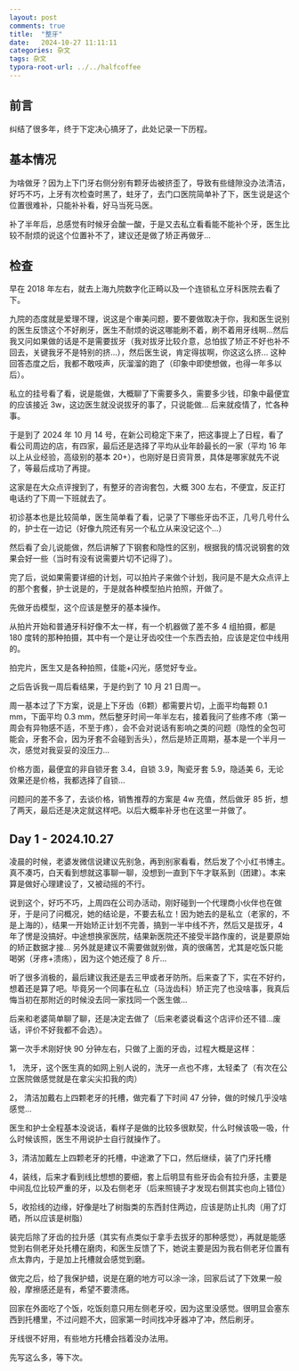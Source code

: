 ```yaml
---
layout: post
comments: true
title:  "整牙"
date:   2024-10-27 11:11:11
categories: 杂文
tags: 杂文
typora-root-url: ../../halfcoffee
---
```




## 前言

纠结了很多年，终于下定决心搞牙了，此处记录一下历程。

## 基本情况

为啥做牙？因为上下门牙右侧分别有颗牙齿被挤歪了，导致有些缝隙没办法清洁，好巧不巧，上牙有次检查时黑了，蛀牙了，去门口医院简单补了下，医生说是这个位置很难补，只能补补看，好马当死马医。

补了半年后，总感觉有时候牙会酸一酸，于是又去私立看看能不能补个牙，医生比较不耐烦的说这个位置补不了，建议还是做了矫正再做牙...

## 检查

早在 2018 年左右，就去上海九院数字化正畸以及一个连锁私立牙科医院去看了下。

九院的态度就是爱理不理，说这是个审美问题，要不要做取决于你，我和医生说别的医生反馈这个不好刷牙，医生不耐烦的说这哪能刷不着，刷不着用牙线啊...然后我又问如果做的话是不是需要拔牙（我对拔牙比较介意，总怕拔了矫正不好也补不回去，关键我牙不是特别的挤...），然后医生说，肯定得拔啊，你这这么挤... 这种回答态度之后，我都不敢吱声，灰溜溜的跑了（印象中即使想做，也得一年多以后）。

私立的挂号看了看，说是能做，大概聊了下需要多久，需要多少钱，印象中最便宜的应该接近 3w，这边医生就没说拔牙的事了，只说能做... 后来就疫情了，忙各种事。

于是到了 2024 年 10 月 14 号，在新公司稳定下来了，把这事提上了日程，看了看公司周边的店，有四家，最后还是选择了平均从业年龄最长的一家（平均 16 年以上从业经验，高级别的基本 20+），也刚好是日资背景，具体是哪家就先不说了，等最后成功了再提。

这家是在大众点评搜到了，有整牙的咨询套包，大概 300 左右，不便宜，反正打电话约了下周一下班就去了。

初诊基本也是比较简单，医生简单看了看，记录了下哪些牙齿不正，几号几号什么的，护士在一边记（好像九院还有另一个私立从来没记这个...）

然后看了会儿说能做，然后讲解了下钢套和隐性的区别，根据我的情况说钢套的效果会好一些（当时有没有说需要片切不记得了）。

完了后，说如果需要详细的计划，可以拍片子来做个计划，我问是不是大众点评上的那个套餐，护士说是的，于是就各种模型拍片拍照，开做了。

先做牙齿模型，这个应该是整牙的基本操作。

从拍片开始和普通牙科好像不太一样，有一个机器做了差不多 4 组拍摄，都是 180 度转的那种拍摄，其中有一个是让牙齿咬住一个东西去拍，应该是定位中线用的。

拍完片，医生又是各种拍照，佳能+闪光，感觉好专业。

之后告诉我一周后看结果，于是约到了 10 月 21 日周一。

周一基本过了下方案，说是上下牙齿（6颗）都需要片切，上面平均每颗 0.1 mm，下面平均 0.3 mm，然后整牙时间一年半左右，接着我问了些疼不疼（第一周会有异物感不适，不至于疼），会不会对说话有影响之类的问题（隐性的全包可能会，牙套不会，因为牙套不会碰到舌头），然后是矫正周期，基本是一个半月一次，感觉对我妥妥的没压力...

价格方面，最便宜的非自锁牙套 3.4，自锁 3.9，陶瓷牙套 5.9，隐适美 6，无论效果还是价格，我都选择了自锁...

问题问的差不多了，去谈价格，销售推荐的方案是 4w 充值，然后做牙 85 折，想了两天，最后还是决定就这样吧。以后大概率补牙也在这里一并做了。

## Day 1 - 2024.10.27

凌晨的时候，老婆发微信说建议先别急，再到别家看看，然后发了个小红书博主。真不凑巧，白天看到想就这事聊一聊，没想到一直到下午才联系到（团建）。本来算是做好心理建设了，又被动摇的不行。

说到这个，好巧不巧，上周四在公司办活动，刚好碰到一个代理商小伙伴也在做牙，于是问了问概况，她的结论是，不要去私立！因为她去的是私立（老家的，不是上海的），结果一开始矫正计划不完善，搞到一半中线不齐，然后又是拔牙，4 年了愣是没搞好。中途想换家医院，结果新医院还不接受半路作废的，说是要原始的矫正数据才接... 另外就是建议不需要做就别做，真的很痛苦，尤其是吃饭只能喝粥（牙疼+溃疡），因为这个她还瘦了 8 斤...

听了很多消极的，最后建议我还是去三甲或者牙防所。后来查了下，实在不好约，想着还是算了吧。毕竟另一个同事在私立（马泷齿科）矫正完了也没啥事，我真后悔当初在那附近的时候没去同一家找同一个医生做...

后来和老婆简单聊了聊，还是决定去做了（后来老婆说看这个店评价还不错...废话，评价不好我都不会选）。

第一次手术刚好快 90 分钟左右，只做了上面的牙齿，过程大概是这样：

1， 洗牙，这个医生真的如网上别人说的，洗牙一点也不疼，太轻柔了（有次在公立医院做感觉就是在拿尖尖扣我的肉）

2， 清洁加戴右上四颗老牙的托槽，做完看了下时间 47 分钟，做的时候几乎没啥感觉...

医生和护士全程基本没说话，看样子是做的比较多很默契，什么时候该吸一吸，什么时候该照，医生不用说护士自行就操作了。

3，清洁加戴左上四颗老牙的托槽，中途漱了下口，然后继续，装了门牙托槽

4，装线，后来才看到线比想想的要细，套上后明显有些牙齿会有拉升感，主要是中间乱位比较严重的牙，以及右侧老牙（后来照镜子才发现右侧其实也向上错位）

5，收拾线的边缘，好像是吐了树脂类的东西封住两边，应该是防止扎肉（用了灯晒，所以应该是树脂）

装完后除了牙齿的拉升感（其实有点类似于拿手去拔牙的那种感觉），再就是能感觉到右侧老牙处托槽在磨肉，和医生反馈了下，她说主要是因为我右侧老牙位置有点太靠内，于是加上托槽就会感觉到磨。

做完之后，给了我保护蜡，说是在磨的地方可以涂一涂，回家后试了下效果一般般，摩擦感还是有，希望不要溃疡。

回家在外面吃了个饭，吃饭刻意只用左侧老牙咬，因为这里没感觉。很明显会塞东西到托槽里，不过问题不大，回家第一时间找冲牙器冲了冲，然后刷牙。

牙线很不好用，有些地方托槽会挡着没办法用。

先写这么多，等下次。

